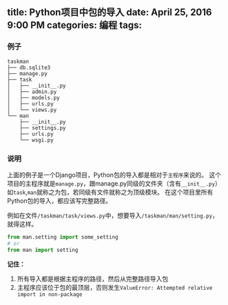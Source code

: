 title: Python项目中包的导入
date: April 25, 2016 9:00 PM
categories: 编程
tags: 
----

### 例子
```
taskman
├── db.sqlite3
├── manage.py
├── task
│   ├── __init__.py
│   ├── admin.py
│   ├── models.py
│   ├── urls.py
│   └── views.py
└── man
    ├── __init__.py 
    ├── settings.py 
    ├── urls.py 
    └── wsgi.py 
```

### 说明
上面的例子是一个Django项目，Python包的导入都是相对于`主程序`来说的。
这个项目的主程序就是`manage.py`，跟manage.py同级的文件夹（含有`__init__.py`）如`task`,`man`就称之为包，若同级有文件就称之为顶级模块。
在这个项目里所有Python包的导入，都应该写完整路径。

例如在文件`/taskman/task/views.py`中，想要导入`/taskman/man/setting.py`，就得这样。
```python
from man.setting import some_setting
# or 
from man import setting
```
<b>记住：</b>
1. 所有导入都是根据主程序的路径，然后从完整路径导入包
2. 主程序应该位于包的最顶层，否则发生`ValueError: Attempted relative import in non-package`


